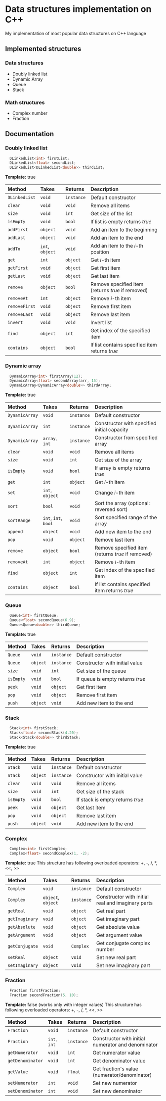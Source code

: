 
# Data structures implementation on C++

My implementation of most popular data structures on C++ language


## Implemented structures

### Data structures
- Doubly linked list
- Dynamic Array
- Queue
- Stack

### Math structures
- Complex number
- Fraction


## Documentation

### Doubly linked list

```cpp
  DLinkedList<int> firstList;
  DLinkedList<float> secondList;
  DLinkedList<DLinkedList<double>> thirdList;
```

**Template:** true

| Method        | Takes           | Returns    | Description |
| :------------ | :-------------- | :--------- | :---------- |
| `DLinkedList` | `void`          | `instance` | Default constructor |
| `clear`       | `void`          | `void`     | Remove all items |
| `size`        | `void `         | `int`      | Get size of the list |
| `isEmpty`     | `void`          | `bool`     | If list is empty returns *true* |
| `addFirst`    | `object`        | `void`     | Add an item to the beginning |
| `addLast`     | `object`        | `void`     | Add an item to the end |
| `addTo`       | `int`, `object` | `void`     | Add an item to the *i*-th position |
| `get`         | `int`           | `object`   | Get *i*-th item |
| `getFirst`    | `void`          | `object`   | Get first item |
| `getLast`     | `void`          | `object`   | Get last item |
| `remove`      | `object`        | `bool`     | Remove specified item (returns *true* if removed) |
| `removeAt`    | `int`           | `object`   | Remove *i*-th item |
| `removeFirst` | `void`          | `object`   | Remove first item |
| `removeLast`  | `void`          | `object`   | Remove last item |
| `invert`      | `void`          | `void`     | Invert list |
| `find`        | `object`        | `int`      | Get index of the specified item |
| `contains`    | `object`        | `bool`     | If list contains specified item returns *true* |

### Dynamic array

```cpp
  DynamicArray<int> firstArray(12);
  DynamicArray<float> secondArray(arr, 15);
  DynamicArray<DynamicArray<double>> thirdArray;
```

**Template:** true

| Method         | Takes           | Returns    | Description |
| :------------  | :-------------- | :--------- | :---------- |
| `DynamicArray` | `void`          | `instance` | Default constructor |
| `DynamicArray` | `int`           | `instance` | Constructor with specified initial capacity |
| `DynamicArray` | `array`, `int`  | `instance` | Constructor from specified array |
| `clear`        | `void`          | `void`     | Remove all items |
| `size`         | `void `         | `int`      | Get size of the array |
| `isEmpty`      | `void`          | `bool`     | If array is empty returns *true* |
| `get`          | `int`           | `object`   | Get *i*-th item |
| `set`          | `int`, `object` | `void`     | Change *i*-th item |
| `sort`         | `bool`          | `void`     | Sort the array (optional: reversed sort) |
| `sortRange`    | `int`, `int`, `bool` | `void`| Sort specified range of the array |
| `append`       | `object`        | `void`     | Add new item to the end |
| `pop`          | `void`          | `object`   | Remove last item |
| `remove`       | `object`        | `bool`     | Remove specified item (returns *true* if removed) |
| `removeAt`     | `int`           | `object`   | Remove *i*-th item |
| `find`         | `object`        | `int`      | Get index of the specified item |
| `contains`     | `object`        | `bool`     | If list contains specified item returns *true* |

### Queue

```cpp
  Queue<int> firstQueue;
  Queue<float> secondQueue(6.9);
  Queue<Queue<double>> thirdQueue;
```

**Template:** true

| Method         | Takes           | Returns    | Description |
| :------------  | :-------------- | :--------- | :---------- |
| `Queue`        | `void`          | `instance` | Default constructor |
| `Queue`        | `object`        | `instance` | Constructor with initial value |
| `size`         | `void `         | `int`      | Get size of the queue |
| `isEmpty`      | `void`          | `bool`     | If queue is empty returns *true* |
| `peek`         | `void`          | `object`   | Get first item |
| `pop`          | `void`          | `object`   | Remove first item |
| `push`         | `object`        | `void`     | Add new item to the end |

### Stack

```cpp
  Stack<int> firstStack;
  Stack<float> secondStack(4.20);
  Stack<Stack<double>> thirdStack;
```

**Template:** true

| Method         | Takes           | Returns    | Description |
| :------------  | :-------------- | :--------- | :---------- |
| `Stack`        | `void`          | `instance` | Default constructor |
| `Stack`        | `object`        | `instance` | Constructor with initial value |
| `clear`        | `void`          | `void`     | Remove all items |
| `size`         | `void `         | `int`      | Get size of the stack |
| `isEmpty`      | `void`          | `bool`     | If stack is empty returns *true* |
| `peek`         | `void`          | `object`   | Get last item |
| `pop`          | `void`          | `object`   | Remove last item |
| `push`         | `object`        | `void`     | Add new item to the end |

### Complex

```cpp
  Complex<int> firstComplex;
  Complex<float> secondComplex(1, -2);
```

**Template:** true
This structure has following overloaded operators: +, -, /, *, <<, >>

| Method         | Takes           | Returns    | Description |
| :------------  | :-------------- | :--------- | :---------- |
| `Complex`      | `void`          | `instance` | Default constructor |
| `Complex`      |`object`, `object`|`instance` |Constructor with initial real and imaginary parts|
| `getReal`      | `void`          | `object`   | Get real part |
| `getImaginary` | `void`          | `object`   | Get imaginary part |
| `getAbsolute`  | `void`          | `object`   | Get absolute value |
| `getArgument`  | `void`          | `object`   | Get argument value |
| `getConjugate` | `void`          | `Complex`  | Get conjugate complex number |
| `setReal`      | `object`        | `void`     | Set new real part |
| `setImaginary` | `object`        | `void`     | Set new imaginary part |

### Fraction

```cpp
  Fraction firstFraction;
  Fraction secondFraction(5, 10);
```

**Template:** false (works only with integer values)
This structure has following overloaded operators: +, -, /, *, <<, >>

| Method           | Takes        | Returns    | Description |
| :------------    | :----------- | :--------- | :---------- |
| `Fraction`       | `void`       | `instance` | Default constructor |
| `Fraction`       | `int`, `int` | `instance` | Constructor with initial numerator and denominator |
| `getNumerator`   | `void`       | `int`      | Get numerator value |
| `getDenominator` | `void`       | `int`      | Get denominator value |
| `getValue`       | `void`       | `float`    | Get fraction's value (numerator/denominator) |
| `setNumerator`   | `int`        | `void`     | Set new numerator |
| `setDenominator` | `int`        | `void`     | Set new denominator |
